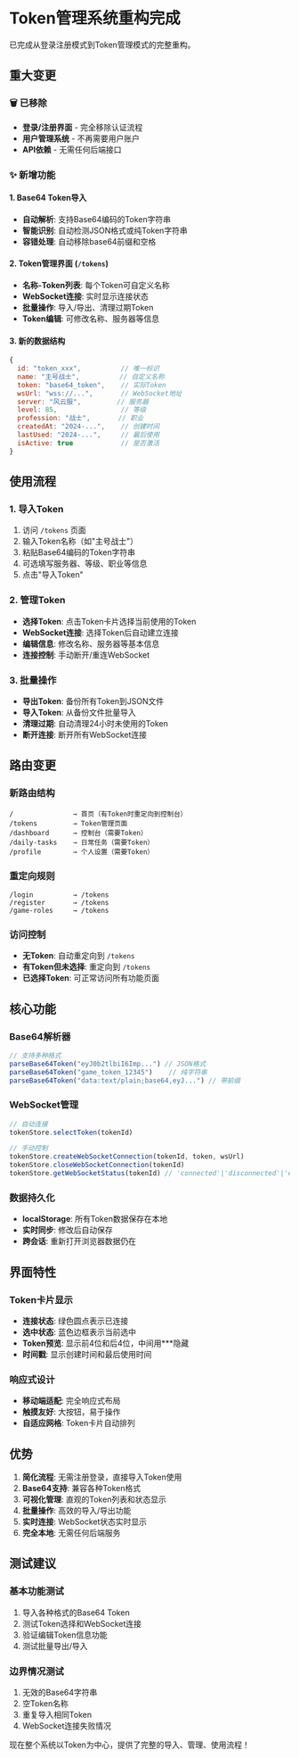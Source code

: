 # Token管理系统重构完成

已完成从登录注册模式到Token管理模式的完整重构。

## 重大变更

### 🗑️ 已移除
- **登录/注册界面** - 完全移除认证流程
- **用户管理系统** - 不再需要用户账户
- **API依赖** - 无需任何后端接口

### ✨ 新增功能

#### 1. Base64 Token导入
- **自动解析**: 支持Base64编码的Token字符串
- **智能识别**: 自动检测JSON格式或纯Token字符串
- **容错处理**: 自动移除base64前缀和空格

#### 2. Token管理界面 (`/tokens`)
- **名称-Token列表**: 每个Token可自定义名称
- **WebSocket连接**: 实时显示连接状态
- **批量操作**: 导入/导出、清理过期Token
- **Token编辑**: 可修改名称、服务器等信息

#### 3. 新的数据结构
```javascript
{
  id: "token_xxx",          // 唯一标识
  name: "主号战士",          // 自定义名称
  token: "base64_token",    // 实际Token
  wsUrl: "wss://...",       // WebSocket地址
  server: "风云服",         // 服务器
  level: 85,                // 等级
  profession: "战士",       // 职业
  createdAt: "2024-...",    // 创建时间
  lastUsed: "2024-...",     // 最后使用
  isActive: true            // 是否激活
}
```

## 使用流程

### 1. 导入Token
1. 访问 `/tokens` 页面
2. 输入Token名称（如"主号战士"）
3. 粘贴Base64编码的Token字符串
4. 可选填写服务器、等级、职业等信息
5. 点击"导入Token"

### 2. 管理Token
- **选择Token**: 点击Token卡片选择当前使用的Token
- **WebSocket连接**: 选择Token后自动建立连接
- **编辑信息**: 修改名称、服务器等基本信息
- **连接控制**: 手动断开/重连WebSocket

### 3. 批量操作
- **导出Token**: 备份所有Token到JSON文件
- **导入Token**: 从备份文件批量导入
- **清理过期**: 自动清理24小时未使用的Token
- **断开连接**: 断开所有WebSocket连接

## 路由变更

### 新路由结构
```
/               → 首页（有Token时重定向到控制台）
/tokens         → Token管理页面
/dashboard      → 控制台（需要Token）
/daily-tasks    → 日常任务（需要Token）
/profile        → 个人设置（需要Token）
```

### 重定向规则
```
/login          → /tokens
/register       → /tokens  
/game-roles     → /tokens
```

### 访问控制
- **无Token**: 自动重定向到 `/tokens`
- **有Token但未选择**: 重定向到 `/tokens`
- **已选择Token**: 可正常访问所有功能页面

## 核心功能

### Base64解析器
```javascript
// 支持多种格式
parseBase64Token("eyJ0b2tlbiI6Imp...") // JSON格式
parseBase64Token("game_token_12345")    // 纯字符串
parseBase64Token("data:text/plain;base64,eyJ...") // 带前缀
```

### WebSocket管理
```javascript
// 自动连接
tokenStore.selectToken(tokenId)

// 手动控制
tokenStore.createWebSocketConnection(tokenId, token, wsUrl)
tokenStore.closeWebSocketConnection(tokenId)
tokenStore.getWebSocketStatus(tokenId) // 'connected'|'disconnected'|'error'
```

### 数据持久化
- **localStorage**: 所有Token数据保存在本地
- **实时同步**: 修改后自动保存
- **跨会话**: 重新打开浏览器数据仍在

## 界面特性

### Token卡片显示
- **连接状态**: 绿色圆点表示已连接
- **选中状态**: 蓝色边框表示当前选中
- **Token预览**: 显示前4位和后4位，中间用***隐藏
- **时间戳**: 显示创建时间和最后使用时间

### 响应式设计
- **移动端适配**: 完全响应式布局
- **触摸友好**: 大按钮，易于操作
- **自适应网格**: Token卡片自动排列

## 优势

1. **简化流程**: 无需注册登录，直接导入Token使用
2. **Base64支持**: 兼容各种Token格式
3. **可视化管理**: 直观的Token列表和状态显示
4. **批量操作**: 高效的导入/导出功能
5. **实时连接**: WebSocket状态实时显示
6. **完全本地**: 无需任何后端服务

## 测试建议

### 基本功能测试
1. 导入各种格式的Base64 Token
2. 测试Token选择和WebSocket连接
3. 验证编辑Token信息功能
4. 测试批量导出/导入

### 边界情况测试
1. 无效的Base64字符串
2. 空Token名称
3. 重复导入相同Token
4. WebSocket连接失败情况

现在整个系统以Token为中心，提供了完整的导入、管理、使用流程！